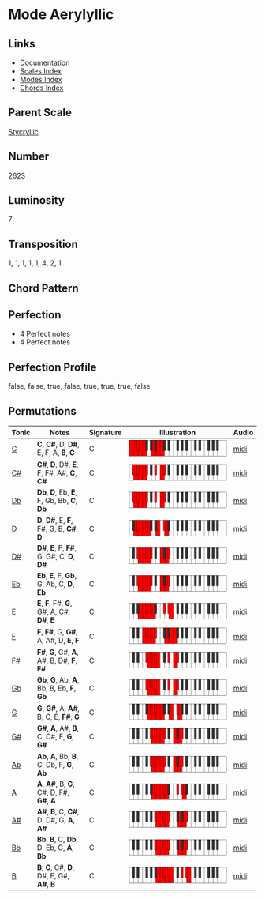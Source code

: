 # Mode Aerylyllic

## Links

- [Documentation](README.md)
- [Scales Index](Scales.md)
- [Modes Index](Modes.md)
- [Chords Index](Chords.md)

## Parent Scale

[Stycryllic](ScaleStycryllic.md)

## Number

[2623](https://ianring.com/musictheory/scales/2623)

## Luminosity

7

## Transposition

1, 1, 1, 1, 1, 4, 2, 1

## Chord Pattern



## Perfection

- 4 Perfect notes
- 4 Perfect notes

## Perfection Profile

false, false, true, false, true, true, true, false

## Permutations

| Tonic | Notes | Signature | Illustration | Audio |
|-------|-------|-----------|--------------|-------|
| [C](ModeCNaturalAerylyllic.md) | **C**, **C#**, D, **D#**, E, F, A, **B**, **C** | C | ![CNaturalAerylyllic](ModeCNaturalAerylyllic.png) | [midi](https://github.com/edipermadi/music/blob/main/docs/ModeCNaturalAerylyllic.mid?raw=true) |
| [C#](ModeCSharpAerylyllic.md) | **C#**, **D**, D#, **E**, F, F#, A#, **C**, **C#** | C | ![CSharpAerylyllic](ModeCSharpAerylyllic.png) | [midi](https://github.com/edipermadi/music/blob/main/docs/ModeCSharpAerylyllic.mid?raw=true) |
| [Db](ModeDFlatAerylyllic.md) | **Db**, **D**, Eb, **E**, F, Gb, Bb, **C**, **Db** | C | ![DFlatAerylyllic](ModeDFlatAerylyllic.png) | [midi](https://github.com/edipermadi/music/blob/main/docs/ModeDFlatAerylyllic.mid?raw=true) |
| [D](ModeDNaturalAerylyllic.md) | **D**, **D#**, E, **F**, F#, G, B, **C#**, **D** | C | ![DNaturalAerylyllic](ModeDNaturalAerylyllic.png) | [midi](https://github.com/edipermadi/music/blob/main/docs/ModeDNaturalAerylyllic.mid?raw=true) |
| [D#](ModeDSharpAerylyllic.md) | **D#**, **E**, F, **F#**, G, G#, C, **D**, **D#** | C | ![DSharpAerylyllic](ModeDSharpAerylyllic.png) | [midi](https://github.com/edipermadi/music/blob/main/docs/ModeDSharpAerylyllic.mid?raw=true) |
| [Eb](ModeEFlatAerylyllic.md) | **Eb**, **E**, F, **Gb**, G, Ab, C, **D**, **Eb** | C | ![EFlatAerylyllic](ModeEFlatAerylyllic.png) | [midi](https://github.com/edipermadi/music/blob/main/docs/ModeEFlatAerylyllic.mid?raw=true) |
| [E](ModeENaturalAerylyllic.md) | **E**, **F**, F#, **G**, G#, A, C#, **D#**, **E** | C | ![ENaturalAerylyllic](ModeENaturalAerylyllic.png) | [midi](https://github.com/edipermadi/music/blob/main/docs/ModeENaturalAerylyllic.mid?raw=true) |
| [F](ModeFNaturalAerylyllic.md) | **F**, **F#**, G, **G#**, A, A#, D, **E**, **F** | C | ![FNaturalAerylyllic](ModeFNaturalAerylyllic.png) | [midi](https://github.com/edipermadi/music/blob/main/docs/ModeFNaturalAerylyllic.mid?raw=true) |
| [F#](ModeFSharpAerylyllic.md) | **F#**, **G**, G#, **A**, A#, B, D#, **F**, **F#** | C | ![FSharpAerylyllic](ModeFSharpAerylyllic.png) | [midi](https://github.com/edipermadi/music/blob/main/docs/ModeFSharpAerylyllic.mid?raw=true) |
| [Gb](ModeGFlatAerylyllic.md) | **Gb**, **G**, Ab, **A**, Bb, B, Eb, **F**, **Gb** | C | ![GFlatAerylyllic](ModeGFlatAerylyllic.png) | [midi](https://github.com/edipermadi/music/blob/main/docs/ModeGFlatAerylyllic.mid?raw=true) |
| [G](ModeGNaturalAerylyllic.md) | **G**, **G#**, A, **A#**, B, C, E, **F#**, **G** | C | ![GNaturalAerylyllic](ModeGNaturalAerylyllic.png) | [midi](https://github.com/edipermadi/music/blob/main/docs/ModeGNaturalAerylyllic.mid?raw=true) |
| [G#](ModeGSharpAerylyllic.md) | **G#**, **A**, A#, **B**, C, C#, F, **G**, **G#** | C | ![GSharpAerylyllic](ModeGSharpAerylyllic.png) | [midi](https://github.com/edipermadi/music/blob/main/docs/ModeGSharpAerylyllic.mid?raw=true) |
| [Ab](ModeAFlatAerylyllic.md) | **Ab**, **A**, Bb, **B**, C, Db, F, **G**, **Ab** | C | ![AFlatAerylyllic](ModeAFlatAerylyllic.png) | [midi](https://github.com/edipermadi/music/blob/main/docs/ModeAFlatAerylyllic.mid?raw=true) |
| [A](ModeANaturalAerylyllic.md) | **A**, **A#**, B, **C**, C#, D, F#, **G#**, **A** | C | ![ANaturalAerylyllic](ModeANaturalAerylyllic.png) | [midi](https://github.com/edipermadi/music/blob/main/docs/ModeANaturalAerylyllic.mid?raw=true) |
| [A#](ModeASharpAerylyllic.md) | **A#**, **B**, C, **C#**, D, D#, G, **A**, **A#** | C | ![ASharpAerylyllic](ModeASharpAerylyllic.png) | [midi](https://github.com/edipermadi/music/blob/main/docs/ModeASharpAerylyllic.mid?raw=true) |
| [Bb](ModeBFlatAerylyllic.md) | **Bb**, **B**, C, **Db**, D, Eb, G, **A**, **Bb** | C | ![BFlatAerylyllic](ModeBFlatAerylyllic.png) | [midi](https://github.com/edipermadi/music/blob/main/docs/ModeBFlatAerylyllic.mid?raw=true) |
| [B](ModeBNaturalAerylyllic.md) | **B**, **C**, C#, **D**, D#, E, G#, **A#**, **B** | C | ![BNaturalAerylyllic](ModeBNaturalAerylyllic.png) | [midi](https://github.com/edipermadi/music/blob/main/docs/ModeBNaturalAerylyllic.mid?raw=true) |
